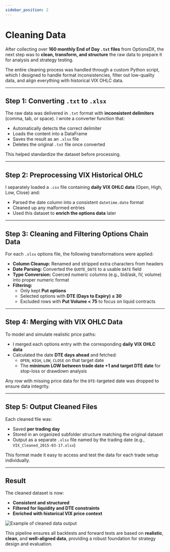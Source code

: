 ```yaml
---
sidebar_position: 2
---
```


# Cleaning Data

After collecting over **160 monthly End of Day `.txt` files** from OptionsDX, the next step was to **clean, transform, and structure** the raw data to prepare it for analysis and strategy testing.

The entire cleaning process was handled through a custom Python script, which I designed to handle format inconsistencies, filter out low-quality data, and align everything with historical VIX OHLC data.

---

## Step 1: Converting `.txt` to `.xlsx`

The raw data was delivered in `.txt` format with **inconsistent delimiters** (comma, tab, or space). I wrote a converter function that:
- Automatically detects the correct delimiter
- Loads the content into a DataFrame
- Saves the result as an `.xlsx` file
- Deletes the original `.txt` file once converted

This helped standardize the dataset before processing.

---

## Step 2: Preprocessing VIX Historical OHLC

I separately loaded a `.csv` file containing **daily VIX OHLC data** (Open, High, Low, Close) and:
- Parsed the date column into a consistent `datetime.date` format
- Cleaned up any malformed entries
- Used this dataset to **enrich the options data** later

---

## Step 3: Cleaning and Filtering Options Chain Data

For each `.xlsx` options file, the following transformations were applied:

- **Column Cleanup:** Renamed and stripped extra characters from headers
- **Date Parsing:** Converted the `QUOTE_DATE` to a usable `DATE` field
- **Type Conversion:** Coerced numeric columns (e.g., bid/ask, IV, volume) into proper numeric format
- **Filtering:**
  - Only kept **Put options**
  - Selected options with **DTE (Days to Expiry) ≤ 30**
  - Excluded rows with **Put Volume < 75** to focus on liquid contracts

---

## Step 4: Merging with VIX OHLC Data

To model and simulate realistic price paths:
- I merged each options entry with the corresponding **daily VIX OHLC data**
- Calculated the date **DTE days ahead** and fetched:
  - `OPEN`, `HIGH`, `LOW`, `CLOSE` on that target date
  - The **minimum LOW between trade date +1 and target DTE date** for stop-loss or drawdown analysis

Any row with missing price data for the `DTE`-targeted date was dropped to ensure data integrity.

---

## Step 5: Output Cleaned Files

Each cleaned file was:
- Saved **per trading day**
- Stored in an organized subfolder structure matching the original dataset
- Output as a separate `.xlsx` file named by the trading date (e.g., `VIX_Cleaned_2015-03-17.xlsx`)

This format made it easy to access and test the data for each trade setup individually.

---

## Result

The cleaned dataset is now:
- **Consistent and structured**
- **Filtered for liquidity and DTE constraints**
- **Enriched with historical VIX price context**

![Example of cleaned data output](./outputex.png)

This pipeline ensures all backtests and forward tests are based on **realistic**, **clean**, and **well-aligned data**, providing a robust foundation for strategy design and evaluation.